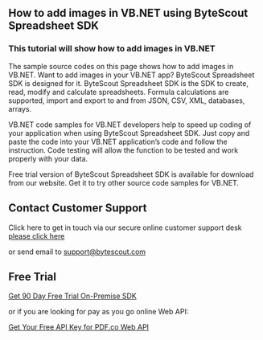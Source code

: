 ## How to add images in VB.NET using ByteScout Spreadsheet SDK

### This tutorial will show how to add images in VB.NET

The sample source codes on this page shows how to add images in VB.NET. Want to add images in your VB.NET app? ByteScout Spreadsheet SDK is designed for it. ByteScout Spreadsheet SDK is the SDK to create, read, modify and calculate spreadsheets. Formula calculations are supported, import and export to and from JSON, CSV, XML, databases, arrays.

VB.NET code samples for VB.NET developers help to speed up coding of your application when using ByteScout Spreadsheet SDK. Just copy and paste the code into your VB.NET application’s code and follow the instruction. Code testing will allow the function to be tested and work properly with your data.

Free trial version of ByteScout Spreadsheet SDK is available for download from our website. Get it to try other source code samples for VB.NET.

## Contact Customer Support

Click here to get in touch via our secure online customer support desk [please click here](https://bytescout.zendesk.com/hc/en-us/requests/new?subject=ByteScout%20Spreadsheet%20SDK%20Question)

or send email to [support@bytescout.com](mailto:support@bytescout.com?subject=ByteScout%20Spreadsheet%20SDK%20Question) 

## Free Trial

[Get 90 Day Free Trial On-Premise SDK](https://bytescout.com/download/web-installer?utm_source=github-readme)

or if you are looking for pay as you go online Web API:

[Get Your Free API Key for PDF.co Web API](https://pdf.co/documentation/api?utm_source=github-readme)
